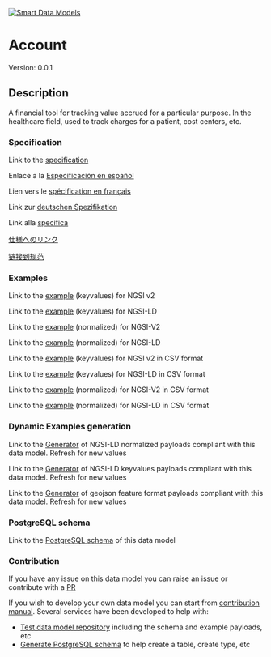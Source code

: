 [![Smart Data Models](https://smartdatamodels.org/wp-content/uploads/2022/01/SmartDataModels_logo.png "Logo")](https://smartdatamodels.org)
# Account
Version: 0.0.1

## Description 

A financial tool for tracking value accrued for a particular purpose.  In the healthcare field, used to track charges for a patient, cost centers, etc.
### Specification

Link to the [specification](https://github.com/smart-data-models/dataModel.Hl7/blob/master/Account/doc/spec.md)

Enlace a la [Especificación en español](https://github.com/smart-data-models/dataModel.Hl7/blob/master/Account/doc/spec_ES.md)

Lien vers le [spécification en français](https://github.com/smart-data-models/dataModel.Hl7/blob/master/Account/doc/spec_FR.md)

Link zur [deutschen Spezifikation](https://github.com/smart-data-models/dataModel.Hl7/blob/master/Account/doc/spec_DE.md)

Link alla [specifica](https://github.com/smart-data-models/dataModel.Hl7/blob/master/Account/doc/spec_IT.md)

[仕様へのリンク](https://github.com/smart-data-models/dataModel.Hl7/blob/master/Account/doc/spec_JA.md)

[链接到规范](https://github.com/smart-data-models/dataModel.Hl7/blob/master/Account/doc/spec_ZH.md)
### Examples

Link to the [example](https://smart-data-models.github.io/dataModel.Hl7/Account/examples/example.json) (keyvalues) for NGSI v2

Link to the [example](https://smart-data-models.github.io/dataModel.Hl7/Account/examples/example.jsonld) (keyvalues) for NGSI-LD

Link to the [example](https://smart-data-models.github.io/dataModel.Hl7/Account/examples/example-normalized.json) (normalized) for NGSI-V2

Link to the [example](https://smart-data-models.github.io/dataModel.Hl7/Account/examples/example-normalized.jsonld) (normalized) for NGSI-LD

Link to the [example](https://github.com/smart-data-models/dataModel.Hl7/blob/master/Account/examples/example.json.csv) (keyvalues) for NGSI v2 in CSV format

Link to the [example](https://github.com/smart-data-models/dataModel.Hl7/blob/master/Account/examples/example.jsonld.csv) (keyvalues) for NGSI-LD in CSV format

Link to the [example](https://github.com/smart-data-models/dataModel.Hl7/blob/master/Account/examples/example-normalized.json.csv) (normalized) for NGSI-V2 in CSV format

Link to the [example](https://github.com/smart-data-models/dataModel.Hl7/blob/master/Account/examples/example-normalized.jsonld.csv) (normalized) for NGSI-LD in CSV format
### Dynamic Examples generation

Link to the [Generator](https://smartdatamodels.org/extra/ngsi-ld_generator.php?schemaUrl=https://raw.githubusercontent.com/smart-data-models/dataModel.Hl7/master/Account/schema.json&email=info@smartdatamodels.org) of NGSI-LD normalized payloads compliant with this data model. Refresh for new values

Link to the [Generator](https://smartdatamodels.org/extra/ngsi-ld_generator_keyvalues.php?schemaUrl=https://raw.githubusercontent.com/smart-data-models/dataModel.Hl7/master/Account/schema.json&email=info@smartdatamodels.org) of NGSI-LD keyvalues payloads compliant with this data model. Refresh for new values

Link to the [Generator](https://smartdatamodels.org/extra/geojson_features_generator.php?schemaUrl=https://raw.githubusercontent.com/smart-data-models/dataModel.Hl7/master/Account/schema.json&email=info@smartdatamodels.org) of geojson feature format payloads compliant with this data model. Refresh for new values
### PostgreSQL schema

Link to the [PostgreSQL schema](https://github.com/smart-data-models/dataModel.Hl7/blob/master/Account/schema.sql) of this data model
### Contribution

 If you have any issue on this data model you can raise an [issue](https://github.com/smart-data-models/dataModel.Hl7/issues)  or contribute with a [PR](https://github.com/smart-data-models/dataModel.Hl7/pulls)

 If you wish to develop your own data model you can start from [contribution manual](https://bit.ly/contribution_manual). Several services have been developed to help with: 
 - [Test data model repository](https://smartdatamodels.org/index.php/data-models-contribution-api/) including the schema and example payloads, etc
 - [Generate PostgreSQL schema](https://smartdatamodels.org/index.php/sql-service/) to help create a table, create type, etc